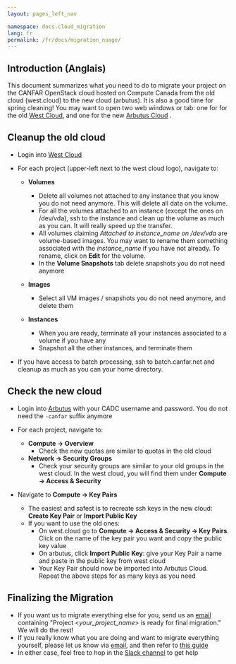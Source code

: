 ```yaml
---
layout: pages_left_nav

namespace: docs.cloud_migration
lang: fr
permalink: /fr/docs/migration_nuage/
---
```


## Introduction (Anglais)

This document summarizes what you need to do to migrate your project on the CANFAR OpenStack cloud hosted on Compute Canada from the old cloud (west.cloud) to the new cloud (arbutus). It is also a good time for spring cleaning!
You may want to open two web windows or tab: one for for the old [West Cloud](https://west.cloud.computecanada.ca/), and one for the new [Arbutus Cloud](https://arbutus-canfar.cloud.computecanada.ca/) .

## Cleanup the old cloud
   - Login into [West Cloud](https://west.cloud.computecanada.ca/)
   - For each project (upper-left next to the west cloud logo), navigate to:
	   - **Volumes**
		   - Delete all volumes not attached to any instance that you know you do not need anymore. This will delete all data on the volume.
		   - For all the volumes attached to an instance (except the ones on /dev/vda), ssh to the instance and clean up the volume as much as you can. It will really speed up the transfer. 
		   - All volumes claiming *Attached to instance_name on /dev/vda* are volume-based images. You may want to rename them something associated with the *instance_name* if you have not already. To rename, click on **Edit** for the volume.
		   - In the **Volume Snapshots** tab delete snapshots you do not need anymore

	   - **Images**
		   - Select all VM images / snapshots you do not need anymore, and delete them

	   - **Instances**
		   - When you are ready, terminate all your instances associated to a volume if you have any
		   - Snapshot all the other instances, and terminate them
		   
   - If you have access to batch processing, ssh to batch.canfar.net and cleanup as much as you can your home directory.


## Check the new cloud
   - Login into [Arbutus](https://arbutus-canfar.cloud.computecanada.ca/) with your CADC username and password. You do not need the `-canfar` suffix anymore
   - For each project, navigate to:
	 - **Compute -> Overview** 
	 	- Check the new quotas are similar to quotas in the old cloud
	 - **Network -> Security Groups**
	 	- Check your security groups are similar to your old groups in the west cloud. In the west cloud, you will find them under **Compute -> Access & Security**
	 
   - Navigate to **Compute -> Key Pairs**
	 - The easiest and safest is to recreate ssh keys in the new cloud: **Create Key Pair** or **Import Public Key**
	 - If you want to use the old ones:
		 - On west.cloud go to **Compute -> Access & Security -> Key Pairs**. Click on the name of the key pair you want and copy the public key value
		 - On arbutus, click **Import Public Key**: give your Key Pair a name and paste in the public key from west cloud
		 - Your Key Pair should now be imported into Arbutus Cloud. Repeat the above steps for as many keys as you need

## Finalizing the Migration
- If you want us to migrate everything else for you, send us an [email](mailto:support@canfar.net) containing "Project \<*your_project_name*\> is ready for final migration." We will do the rest!
- If you really know what you are doing and want to migrate everything yourself, please let us know via [email](mailto:support@canfar.net), and then refer to [this guide](https://docs.computecanada.ca/wiki/Arbutus_Migration_Guide)
- In either case, feel free to hop in the [Slack channel](https://www.canfar.net/slack) to get help
